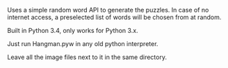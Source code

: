 Uses a simple random word API to generate the puzzles. 
In case of no internet access, a preselected list of words will be chosen from at random. 

Built in Python 3.4, only works for Python 3.x. 

Just run Hangman.pyw in any old python interpreter. 

Leave all the image files next to it in the same directory.
